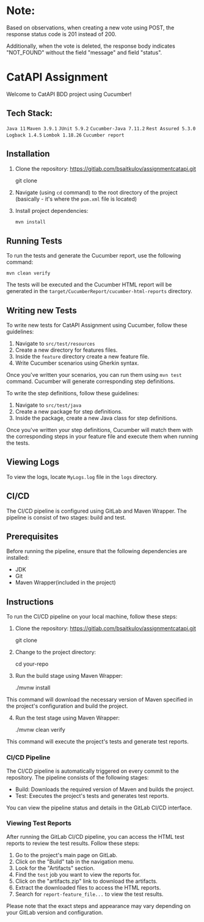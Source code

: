 # **Note:** 
Based on observations, when creating a new vote using POST, the response status code is 201 instead of 200. 

Additionally, when the vote is deleted, the response body indicates "NOT_FOUND" without the field "message" and field "status".

# CatAPI Assignment 

Welcome to CatAPI BDD project using Cucumber!

## Tech Stack: 

`Java 11` `Maven 3.9.1` `JUnit 5.9.2` `Cucumber-Java 7.11.2` `Rest Assured 5.3.0` `Logback 1.4.5` `Lombok 1.18.26` `Cucumber report`

## Installation

1. Clone the repository: https://gitlab.com/bsaitkulov/assignmentcatapi.git


    git clone

2. Navigate (using `cd` command) to the root directory of the project (basically - it's where the `pom.xml` file is located)

3. Install project dependencies:
  
    ```bash
    mvn install


## Running Tests

To run the tests and generate the Cucumber report, use the following command:

    mvn clean verify

The tests will be executed and the Cucumber HTML report will be generated in the `target/CucumberReport/cucumber-html-reports` directory.

## Writing new Tests 
To write new tests for CatAPI Assignment  using Cucumber, follow these guidelines:

1. Navigate to `src/test/resources`
2. Create a new directory for features files.
3. Inside the `feature` directory create a new feature file.
4. Write Cucumber scenarios using Gherkin syntax.

Once you've written your scenarios, you can run them using `mvn test` command. Cucumber will generate corresponding step definitions.

To write the step definitions, follow these guidelines:

1. Navigate to `src/test/java`
2. Create a new package for step definitions.
3. Inside the package, create a new Java class for step definitions.

Once you've written your step definitions, Cucumber will match them with the corresponding steps in your feature file and execute them when running the tests.

## Viewing Logs
To view the logs, locate `MyLogs.log` file in the `logs` directory.

## CI/CD
The CI/CD pipeline is configured using GitLab and Maven Wrapper. The pipeline is consist of two stages: build and test.

## Prerequisites 
Before running the pipeline, ensure that the following dependencies are installed:
- JDK
- Git
- Maven Wrapper(included in the project)

## Instructions 
To run the CI/CD pipeline on your local machine, follow these steps:
1. Clone the repository: https://gitlab.com/bsaitkulov/assignmentcatapi.git


    git clone

2. Change to the project directory: 


    cd your-repo

3. Run the build stage using Maven Wrapper:


    ./mvnw install

This command will download the necessary version of Maven specified in the project's configuration and build the project.

4. Run the test stage using Maven Wrapper:


    ./mvnw clean verify

This command will execute the project's tests and generate test reports.

### CI/CD Pipeline

The CI/CD pipeline is automatically triggered on every commit to the repository. The pipeline consists of the following stages:

- Build: Downloads the required version of Maven and builds the project.
- Test: Executes the project's tests and generates test reports.

You can view the pipeline status and details in the GitLab CI/CD interface.

### Viewing Test Reports

After running the GitLab CI/CD pipeline, you can access the HTML test reports to review the test results. Follow these steps:

1. Go to the project's main page on GitLab.
2. Click on the "Build" tab in the navigation menu.
3. Look for the "Artifacts" section.
4. Find the `test` job you want to view the reports for.
5. Click on the "artifacts.zip" link to download the artifacts.
6. Extract the downloaded files to access the HTML reports.
7. Search for `report-feature_file...` to view the test results.

Please note that the exact steps and appearance may vary depending on your GitLab version and configuration.


